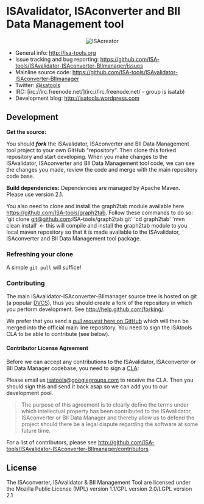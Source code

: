# ISAvalidator, ISAconverter and BII Data Management tool

<p align="center">
<img src="http://isatools.files.wordpress.com/2011/09/isavaletc.png" align="center" alt="ISAcreator"/>
</p>

- General info: <http://isa-tools.org>
- Issue tracking and bug reporting: <https://github.com/ISA-tools/ISAvalidator-ISAconverter-BIImanager/issues>
- Mainline source code: <https://github.com/ISA-tools/ISAvalidator-ISAconverter-BIImanager>
- Twitter: [@isatools](http://twitter.com/isatools)
- IRC: [irc://irc.freenode.net/](irc://irc.freenode.net/ - group is isatab)
- Development blog: <http://isatools.wordpress.com>

## Development

**Get the source:**

You should ***fork*** the ISAvalidator, ISAconverter and BII Data Management tool project to your own GitHub "repository". Then clone this forked repository and start developing. When you make changes to the ISAvalidator, ISAconverter and BII Data Management tool code, we can see the changes you made, review the code and merge with the main repository code base.

**Build dependencies:**
Dependencies are managed by Apache Maven. Please use version 2.1. 

You also need to clone and install the graph2tab module available here <https://github.com/ISA-tools/graph2tab>. Follow these commands to do so:
'git clone git@github.com:ISA-tools/graph2tab.git'
'cd graph2tab'
'mvn clean install' <- this will compile and install the graph2tab module to you local maven repository so that it is made available to the ISAvalidator, ISAconverter and BII Data Management tool package.
    


### Refreshing your clone

A simple `git pull` will suffice!

### Contributing

The main ISAvalidator-ISAconverter-BIImanager source tree is hosted on git (a popular [DVCS](http://en.wikipedia.org/wiki/Distributed_revision_control)), thus you should create a fork of the repository in which you perform development. See <http://help.github.com/forking/>.

We prefer that you send a [*pull request* here on GitHub](http://help.github.com/pull-requests/) which will then be merged into the official main line repository. You need to sign the ISAtools CLA to be able to contribute (see below).

#### Contributor License Agreement

Before we can accept any contributions to the ISAvalidator, ISAconverter or BII Data Manager codebase, you need to sign a [CLA](http://en.wikipedia.org/wiki/Contributor_License_Agreement):

Please email us <isatools@googlegroups.com> to receive the CLA. Then you should sign this and send it back asap so we can add you to our development pool.

> The purpose of this agreement is to clearly define the terms under which intellectual property has been contributed to the ISAvalidator, ISAconverter or BII Data Manager and thereby allow us to defend the project should there be a legal dispute regarding the software at some future time.

For a list of contributors, please see <http://github.com/ISA-tools/ISAvalidator-ISAconverter-BIImanager/contributors>

## License

The ISAconverter, ISAvalidator & BII Management Tool are licensed under the Mozilla Public License (MPL) version
 1.1/GPL version 2.0/LGPL version 2.1
